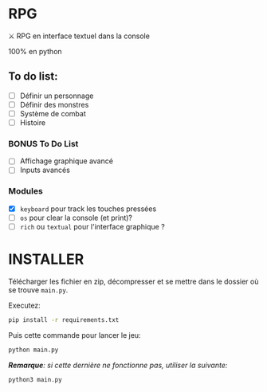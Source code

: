 # RPG

⚔️ RPG en interface textuel dans la console

100% en python

## To do list:

- [ ] Définir un personnage
- [ ] Définir des monstres
- [ ] Système de combat
- [ ] Histoire

### BONUS To Do List

- [ ] Affichage graphique avancé
- [ ] Inputs avancés

### Modules

- [x] `keyboard` pour track les touches pressées
- [ ] `os` pour clear la console (et print)?
- [ ] `rich` ou `textual` pour l'interface graphique ?

# INSTALLER

Télécharger les fichier en zip, décompresser et se mettre dans le dossier où se trouve `main.py`.

Executez:

```sh
pip install -r requirements.txt
```

Puis cette commande pour lancer le jeu:

```sh
python main.py
```

***Remarque**: si cette dernière ne fonctionne pas, utiliser la suivante:*

```sh
python3 main.py
```
